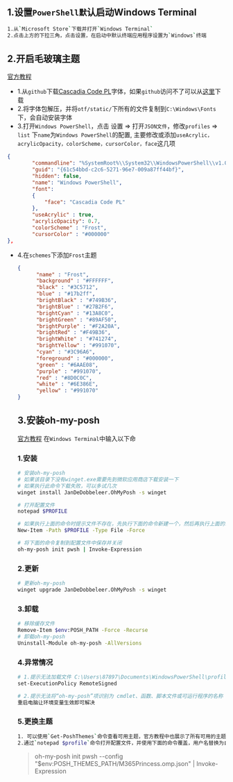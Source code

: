 ## 1.设置`PowerShell默`认启动Windows Terminal

```bash
1.从`Microsoft Store`下载并打开`Windows Terminal`
2.点击上方的下拉三角，点击设置，在启动中默认终端应用程序设置为`Windows`终端
```

## 2.开启毛玻璃主题

[官方教程](https://ohmyposh.dev/docs/installation/windows)

- 1.从`github`下载[Cascadia Code PL](https://github.com/microsoft/cascadia-code/releases)字体，如果`github`访问不了可以从[这里](https://qianhuiya.lanzouy.com/iGKxt0r5urxi)下载
- 2.将字体包解压，并将`otf/static/`下所有的文件复制到`C:\Windows\Fonts`下，会自动安装字体
- 3.打开`Windows PowerShell`，点击 设置 => 打开`JSON文件`，修改`profiles` => `list` 下`name`为`Windows PowerShell`的配置,
  主要修改或添加`useAcrylic，acrylicOpacity，colorScheme，cursorColor，face`这几项

```json
{
        "commandline": "%SystemRoot%\\System32\\WindowsPowerShell\\v1.0\\powershell.exe",
        "guid": "{61c54bbd-c2c6-5271-96e7-009a87ff44bf}",
        "hidden": false,
        "name": "Windows PowerShell",
		"font": 
     	{
        	"face": "Cascadia Code PL"
     	},
		"useAcrylic" : true,
     	"acrylicOpacity": 0.7,
     	"colorScheme" : "Frost",
     	"cursorColor" : "#000000"
},
```

- 4.在`schemes`下添加`Frost`主题

  ```json
  {
        "name" : "Frost",
        "background" : "#FFFFFF",
        "black" : "#3C5712",
        "blue" : "#17b2ff",
        "brightBlack" : "#749B36",
        "brightBlue" : "#27B2F6",
        "brightCyan" : "#13A8C0",
        "brightGreen" : "#89AF50",
        "brightPurple" : "#F2A20A",
        "brightRed" : "#F49B36",
        "brightWhite" : "#741274",
        "brightYellow" : "#991070",
        "cyan" : "#3C96A6",
        "foreground" : "#000000",
        "green" : "#6AAE08",
        "purple" : "#991070",
        "red" : "#8D0C0C",
        "white" : "#6E386E",
        "yellow" : "#991070"
  }
  ```

  ## 3.安装oh-my-posh

  [官方教程](https://ohmyposh.dev/docs/installation/windows)
  在`Windows Terminal`中输入以下命

  ### 1.安装

  ```bash
  # 安装oh-my-posh
  # 如果该目录下没有winget.exe需要先到微软应用商店下载安装一下
  # 如果执行此命令下载失败，可以多试几次
  winget install JanDeDobbeleer.OhMyPosh -s winget
  
  # 打开配置文件
  notepad $PROFILE
  
  # 如果执行上面的命令时提示文件不存在，先执行下面的命令新建一个，然后再执行上面的命令打开配置文件
  New-Item -Path $PROFILE -Type File -Force
  
  # 将下面的命令复制到配置文件中保存并关闭
  oh-my-posh init pwsh | Invoke-Expression
  ```
  ### 2.更新
  
  ```bash
  # 更新oh-my-posh
  winget upgrade JanDeDobbeleer.OhMyPosh -s winget
  ```
  
  ### 3.卸载
  
  ```bash
  # 移除缓存文件
  Remove-Item $env:POSH_PATH -Force -Recurse
  # 卸载oh-my-posh
  Uninstall-Module oh-my-posh -AllVersions
  ```
  
  ### 4.异常情况
  
  ```bash
  # 1.提示无法加载文件 C:\Users\87897\Documents\WindowsPowerShell\profile.ps1，因为在此系统上禁止运行脚本，执行下面的命令更换脚本执行策略,然后输入Y
  set-ExecutionPolicy RemoteSigned
  
  # 2.提示无法将“oh-my-posh”项识别为 cmdlet、函数、脚本文件或可运行程序的名称
  重启电脑让环境变量生效即可解决
  ```
  
  ### 5.更换主题
  
  ```bash
  1. 可以使用`Get-PoshThemes`命令查看可用主题，官方教程中也展示了所有可用的主题及其展示效果
  2.通过`notepad $profile`命令打开配置文件，并使用下面的命令覆盖，用户名替换为自己的用户目录，这里我使用的是`M365Princess`主题，也可替换成其他主题，只需要在环境变量 C:\Users\用户名\AppData\Local\Programs\oh-my-posh\themes\ 下找到合适的主题文件后，将`M365Princess.omp.json`替换掉即可
  ```
  
  > oh-my-posh init pwsh --config "$env:POSH_THEMES_PATH/M365Princess.omp.json" | Invoke-Expression


​    